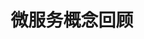 ---
title: 微服务概念回顾
keywords: Kubesphere, Kubesphere learn
description: Kubesphere

pdfUrl: https://pek3b.qingstor.com/kubesphere-community/pdf/%E4%BA%91%E5%8E%9F%E7%94%9F%E5%AE%9E%E6%88%98/Service%20Mesh%20%E5%85%A5%E9%97%A8%E4%B8%8E%E5%AE%9E%E6%88%98.pdf

---